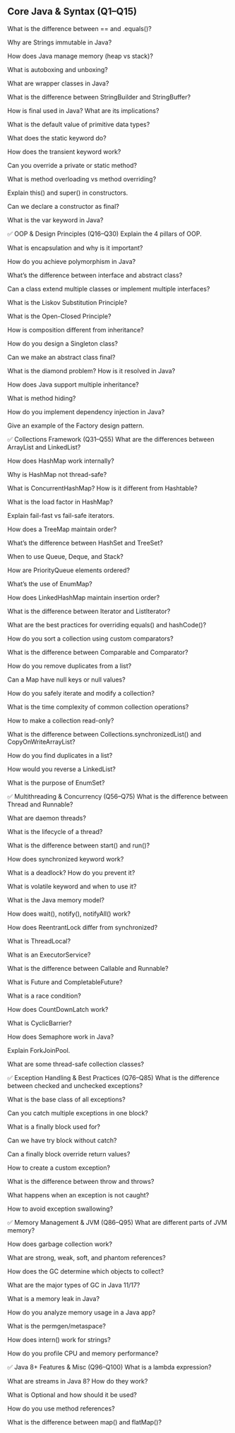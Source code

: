## Core Java & Syntax (Q1–Q15)

What is the difference between == and .equals()?

Why are Strings immutable in Java?

How does Java manage memory (heap vs stack)?

What is autoboxing and unboxing?

What are wrapper classes in Java?

What is the difference between StringBuilder and StringBuffer?

How is final used in Java? What are its implications?

What is the default value of primitive data types?

What does the static keyword do?

How does the transient keyword work?

Can you override a private or static method?

What is method overloading vs method overriding?

Explain this() and super() in constructors.

Can we declare a constructor as final?

What is the var keyword in Java?

✅ OOP & Design Principles (Q16–Q30)
Explain the 4 pillars of OOP.

What is encapsulation and why is it important?

How do you achieve polymorphism in Java?

What’s the difference between interface and abstract class?

Can a class extend multiple classes or implement multiple interfaces?

What is the Liskov Substitution Principle?

What is the Open-Closed Principle?

How is composition different from inheritance?

How do you design a Singleton class?

Can we make an abstract class final?

What is the diamond problem? How is it resolved in Java?

How does Java support multiple inheritance?

What is method hiding?

How do you implement dependency injection in Java?

Give an example of the Factory design pattern.

✅ Collections Framework (Q31–Q55)
What are the differences between ArrayList and LinkedList?

How does HashMap work internally?

Why is HashMap not thread-safe?

What is ConcurrentHashMap? How is it different from Hashtable?

What is the load factor in HashMap?

Explain fail-fast vs fail-safe iterators.

How does a TreeMap maintain order?

What’s the difference between HashSet and TreeSet?

When to use Queue, Deque, and Stack?

How are PriorityQueue elements ordered?

What’s the use of EnumMap?

How does LinkedHashMap maintain insertion order?

What is the difference between Iterator and ListIterator?

What are the best practices for overriding equals() and hashCode()?

How do you sort a collection using custom comparators?

What is the difference between Comparable and Comparator?

How do you remove duplicates from a list?

Can a Map have null keys or null values?

How do you safely iterate and modify a collection?

What is the time complexity of common collection operations?

How to make a collection read-only?

What is the difference between Collections.synchronizedList() and CopyOnWriteArrayList?

How do you find duplicates in a list?

How would you reverse a LinkedList?

What is the purpose of EnumSet?

✅ Multithreading & Concurrency (Q56–Q75)
What is the difference between Thread and Runnable?

What are daemon threads?

What is the lifecycle of a thread?

What is the difference between start() and run()?

How does synchronized keyword work?

What is a deadlock? How do you prevent it?

What is volatile keyword and when to use it?

What is the Java memory model?

How does wait(), notify(), notifyAll() work?

How does ReentrantLock differ from synchronized?

What is ThreadLocal?

What is an ExecutorService?

What is the difference between Callable and Runnable?

What is Future and CompletableFuture?

What is a race condition?

How does CountDownLatch work?

What is CyclicBarrier?

How does Semaphore work in Java?

Explain ForkJoinPool.

What are some thread-safe collection classes?

✅ Exception Handling & Best Practices (Q76–Q85)
What is the difference between checked and unchecked exceptions?

What is the base class of all exceptions?

Can you catch multiple exceptions in one block?

What is a finally block used for?

Can we have try block without catch?

Can a finally block override return values?

How to create a custom exception?

What is the difference between throw and throws?

What happens when an exception is not caught?

How to avoid exception swallowing?

✅ Memory Management & JVM (Q86–Q95)
What are different parts of JVM memory?

How does garbage collection work?

What are strong, weak, soft, and phantom references?

How does the GC determine which objects to collect?

What are the major types of GC in Java 11/17?

What is a memory leak in Java?

How do you analyze memory usage in a Java app?

What is the permgen/metaspace?

How does intern() work for strings?

How do you profile CPU and memory performance?

✅ Java 8+ Features & Misc (Q96–Q100)
What is a lambda expression?

What are streams in Java 8? How do they work?

What is Optional and how should it be used?

How do you use method references?

What is the difference between map() and flatMap()?
